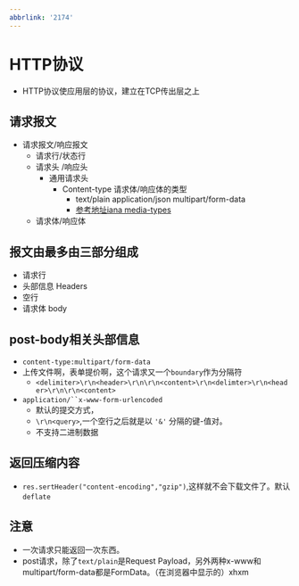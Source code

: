 ```yaml
---
abbrlink: '2174'
---
```

# HTTP协议

- HTTP协议使应用层的协议，建立在TCP传出层之上

## 请求报文

- 请求报文/响应报文
  - 请求行/状态行
  - 请求头 /响应头
    - 通用请求头
      - Content-type    请求体/响应体的类型
        - text/plain  application/json  multipart/form-data
        - [参考地址iana media-types](https://www.iana.org/assignments/media-types/media-types.xhtml)
  - 请求体/响应体

##  报文由最多由三部分组成

- 请求行 
- 头部信息 Headers
- 空行 
- 请求体 body

## post-body相关头部信息

- `content-type:multipart/form-data`
- 上传文件啊，表单提价啊，这个请求又一个`boundary`作为分隔符
  - `<delimiter>\r\n<header>\r\n\r\n<content>\r\n<delimter>\r\n<header>\r\n\r\n<content>`
- `application/``x-www-form-urlencoded`
  - 默认的提交方式，
  - `\r\n<query>`,一个空行之后就是以 `'&'` 分隔的键-值对。
  - 不支持二进制数据

## 返回压缩内容

- `res.sertHeader("content-encoding","gzip")`,这样就不会下载文件了。默认`deflate`



## 注意

- 一次请求只能返回一次东西。
- post请求，除了`text/plain`是Request Payload，另外两种x-www和multipart/form-data都是FormData。（在浏览器中显示的）xhxm